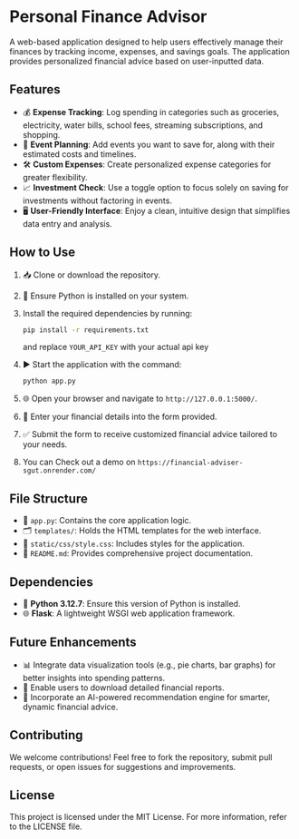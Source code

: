 # Personal Finance Advisor

A web-based application designed to help users effectively manage their finances by tracking income, expenses, and savings goals. The application provides personalized financial advice based on user-inputted data.

## Features

- 💰 **Expense Tracking**: Log spending in categories such as groceries, electricity, water bills, school fees, streaming subscriptions, and shopping.
- 🎉 **Event Planning**: Add events you want to save for, along with their estimated costs and timelines.
- 🛠️ **Custom Expenses**: Create personalized expense categories for greater flexibility.
- 📈 **Investment Check**: Use a toggle option to focus solely on saving for investments without factoring in events.
- 🖥️ **User-Friendly Interface**: Enjoy a clean, intuitive design that simplifies data entry and analysis.

## How to Use

1. 📥 Clone or download the repository.
2. 🐍 Ensure Python is installed on your system.
3. Install the required dependencies by running:

   ```bash
   pip install -r requirements.txt
   ```
   and replace `YOUR_API_KEY` with your actual api key

4. ▶️ Start the application with the command:

   ```bash
   python app.py
   ```
   
5. 🌐 Open your browser and navigate to `http://127.0.0.1:5000/`.
6. 📝 Enter your financial details into the form provided.
7. ✅ Submit the form to receive customized financial advice tailored to your needs.
8. You can Check out a demo on `https://financial-adviser-sgut.onrender.com/`

## File Structure

- 📜 `app.py`: Contains the core application logic.
- 🗂️ `templates/`: Holds the HTML templates for the web interface.
- 🎨 `static/css/style.css`: Includes styles for the application.
- 📖 `README.md`: Provides comprehensive project documentation.

## Dependencies

- 🐍 **Python 3.12.7**: Ensure this version of Python is installed.
- 🌐 **Flask**: A lightweight WSGI web application framework.

## Future Enhancements

- 📊 Integrate data visualization tools (e.g., pie charts, bar graphs) for better insights into spending patterns.
- 📄 Enable users to download detailed financial reports.
- 🤖 Incorporate an AI-powered recommendation engine for smarter, dynamic financial advice.

## Contributing

We welcome contributions! Feel free to fork the repository, submit pull requests, or open issues for suggestions and improvements.

## License

This project is licensed under the MIT License. For more information, refer to the LICENSE file.

